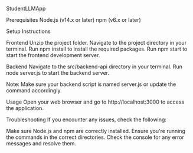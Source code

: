 StudentLLMApp


Prerequisites
Node.js (v14.x or later)
npm (v6.x or later)

Setup Instructions

Frontend
Unzip the project folder.
Navigate to the project directory in your terminal.
Run npm install to install the required packages.
Run npm start to start the frontend development server.

Backend
Navigate to the src/backend-api directory in your terminal.
Run node server.js to start the backend server.

Note: Make sure your backend script is named server.js or update the command accordingly.

Usage
Open your web browser and go to http://localhost:3000 to access the application.

Troubleshooting
If you encounter any issues, check the following:

Make sure Node.js and npm are correctly installed.
Ensure you're running the commands in the correct directories.
Check the console for any error messages and resolve them.
